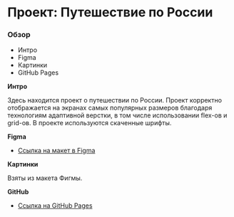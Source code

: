 # Проект: Путешествие по России

### Обзор
* Интро
* Figma
* Картинки
* GitHub Pages

**Интро**

Здесь находится проект о путешествии по России. 
Проект корректно отображается на экранах самых популярных размеров благодаря технологиям адаптивной верстки, в том числе использовании flex-ов и grid-ов. В проекте используются скаченные шрифты. 

**Figma**

* [Ссылка на макет в Figma](https://www.figma.com/file/5S2WSbEFL6awjVWJ0NWL8Q/Sprint-3_-Russia-_-desktop-mobile?node-id=28503%3A0)

**Картинки**

Взяты из макета Фигмы.

**GitHub**

* [Ссылка на GitHub Pages]()